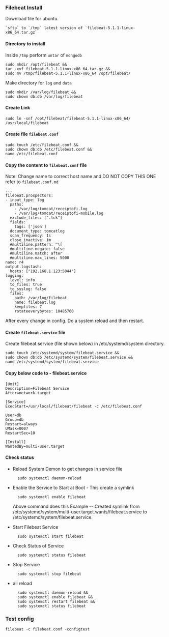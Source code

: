 ### Filebeat Install

Download file for ubuntu. 
 
    `sftp` to `/tmp` latest version of `filebeat-5.1.1-linux-x86_64.tar.gz`
    
#### Directory to install    
Inside `/tmp` perform `untar` of `mongodb`

    sudo mkdir /opt/filebeat &&
    tar -xvf filebeat-5.1.1-linux-x86_64.tar.gz &&
    sudo mv /tmp/filebeat-5.1.1-linux-x86_64 /opt/filebeat/
    
Make directory for `log` and `data`    
    
    sudo mkdir /var/log/filebeat && 
    sudo chown db:db /var/log/filebeat
    
#### Create Link  

    sudo ln -snf /opt/filebeat/filebeat-5.1.1-linux-x86_64/ /usr/local/filebeat
    
#### Create file `filebeat.conf` 
    
    sudo touch /etc/filebeat.conf && 
    sudo chown db:db /etc/filebeat.conf && 
    nano /etc/filebeat.conf
     
#### Copy the content to `filebeat.conf` file

Note: Change name to correct host name and DO NOT COPY THIS ONE refer to `filebeat.conf.md`
     
    ---
    filebeat.prospectors:
    - input_type: log
      paths:
        - /var/log/tomcat/receiptofi.log
        - /var/log/tomcat/receiptofi-mobile.log
      exclude_files: [".lck"]
      fields:
        tags: ['json']
      document_type: tomcatlog
      scan_frequency: 1s
      close_inactive: 1m  
      #multiline.pattern: ^\[
      #multiline.negate: false
      #multiline.match: after
      #multiline.max_lines: 5000
    name: r4
    output.logstash:
      hosts: ["192.168.1.123:5044"]
    logging:
      level: info
      to_files: true
      to_syslog: false
      files:
        path: /var/log/filebeat
        name: filebeat.log
        keepfiles: 7
        rotateeverybytes: 10485760
           
After every change in config. Do a system reload and then restart.            
           
#### Create `filebeat.service` file
           
Create filebeat.service (file shown below) in /etc/systemd/system  directory.     
      
    sudo touch /etc/systemd/system/filebeat.service &&
    sudo chown db:db /etc/systemd/system/filebeat.service &&
    nano /etc/systemd/system/filebeat.service
    
#### Copy below code to - filebeat.service  
  
    [Unit]
    Description=Filebeat Service
    After=network.target
    
    [Service]
    ExecStart=/usr/local/filebeat/filebeat -c /etc/filebeat.conf
    
    User=db
    Group=db
    Restart=always
    UMask=0007
    RestartSec=10
    
    [Install]
    WantedBy=multi-user.target
    
#### Check status     
    
- Reload System Demon to get changes in service file

    	sudo systemctl daemon-reload
- Enable the Service to Start at Boot - This create a symlink
    
        sudo systemctl enable filebeat
    
    Above command does this Example -- Created symlink from /etc/systemd/system/multi-user.target.wants/filebeat.service to /etc/systemd/system/filebeat.service.	
- Start Filebeat Service

        sudo systemctl start filebeat
- Check Status of Service
        
        sudo systemctl status filebeat
- Stop Service

        sudo systemctl stop filebeat
- all reload
        
        sudo systemctl daemon-reload &&
        sudo systemctl enable filebeat &&
        sudo systemctl restart filebeat &&
        sudo systemctl status filebeat
        
### Test config
        
    filebeat -c filebeat.conf -configtest        
        
